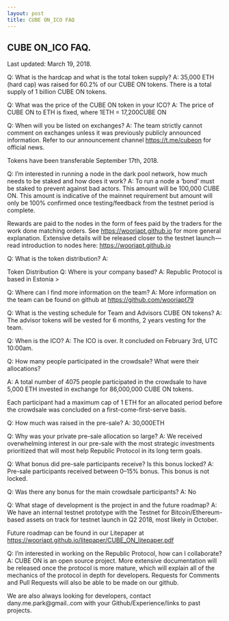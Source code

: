 ```yaml
---
layout: post
title: CUBE ON_ICO FAQ
---
```


CUBE ON_ICO FAQ.
---
Last updated: March 19, 2018.

Q: What is the hardcap and what is the total token supply?
A: 35,000 ETH (hard cap) was raised for 60.2% of our CUBE ON tokens. There is a total supply of 1 billion CUBE ON tokens.

Q: What was the price of the CUBE ON token in your ICO?
A: The price of CUBE ON to ETH is fixed, where 1ETH = 17,200CUBE ON

Q: When will you be listed on exchanges?
A: The team strictly cannot comment on exchanges unless it was previously publicly announced information. Refer to our 
announcement channel https://t.me/cubeon for official news.

Tokens have been transferable September 17th, 2018.

Q: I’m interested in running a node in the dark pool network, how much needs to be staked and how does it work?
A: To run a node a ‘bond’ must be staked to prevent against bad actors. This amount will be 100,000 CUBE ON. 
This amount is indicative of the mainnet requirement but amount will only be 100% confirmed once testing/feedback from the 
testnet period is complete.

Rewards are paid to the nodes in the form of fees paid by the traders for the work done matching orders. See https://wooriapt.github.io  for more general explanation.
Extensive details will be released closer to the testnet launch — read introduction to nodes here: https://wooriapt.github.io

Q: What is the token distribution?
A:

Token Distribution
Q: Where is your company based?
A: Republic Protocol is based in Estonia > 

Q: Where can I find more information on the team?
A: More information on the team can be found on github at 
https://github.com/wooriapt79

Q: What is the vesting schedule for Team and Advisors CUBE ON tokens?
A: The advisor tokens will be vested for 6 months, 2 years vesting for the team.

Q: When is the ICO?
A: The ICO is over. It concluded on February 3rd, UTC 10:00am.

Q: How many people participated in the crowdsale? What were their allocations?

A: A total number of 4075 people participated in the crowdsale to have 5,000 ETH invested in exchange for 86,000,000 CUBE ON tokens.

Each participant had a maximum cap of 1 ETH for an allocated period before the crowdsale was concluded on a 
first-come-first-serve basis.

Q: How much was raised in the pre-sale?
A: 30,000ETH

Q: Why was your private pre-sale allocation so large?
A: We received overwhelming interest in our pre-sale with the most strategic investments prioritized that will most help 
Republic Protocol in its long term goals.

Q: What bonus did pre-sale participants receive? Is this bonus locked?
A: Pre-sale participants received between 0–15% bonus. This bonus is not locked.

Q: Was there any bonus for the main crowdsale participants?
A: No

Q: What stage of development is the project in and the future roadmap?
A: We have an internal testnet prototype with the Testnet for Bitcoin/Ethereum-based assets on track for testnet launch in 
Q2 2018, most likely in October.

Future roadmap can be found in our Litepaper at 
https://wooriapt.github.io/litepaper/CUBE_ON_litepaper.pdf

Q: I’m interested in working on the Republic Protocol, how can I collaborate?
A: CUBE ON is an open source project. More extensive documentation will be released once the protocol is more mature, 
which will explain all of the mechanics of the protocol in depth for developers. Requests for Comments and Pull Requests will 
also be able to be made on our github.

We are also always looking for developers, contact dany.me.park@gmail..com with your Github/Experience/links to past projects.
